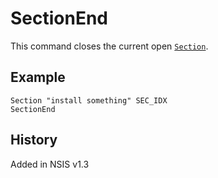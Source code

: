 # SectionEnd

This command closes the current open [`Section`][1].

## Example

    Section "install something" SEC_IDX
    SectionEnd

## History

Added in NSIS v1.3

[1]: Section.md